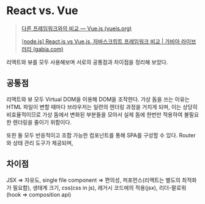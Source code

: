 # React vs. Vue

> [다른 프레임워크와의 비교 — Vue.js (vuejs.org)](https://kr.vuejs.org/v2/guide/comparison.html#MobX)
>
> [[node.js\] React.js vs Vue.js, 자바스크립트 프레임워크 비교 | 가비아 라이브러리 (gabia.com)](https://library.gabia.com/contents/8284/)

리액트와 뷰를 모두 사용해보며 서로의 공통점과 차이점을 정리해 보았다.



## 공통점

리액트와 뷰 모두 Virtual DOM을 이용해 DOM을 조작한다. 가상 돔을 쓰는 이유는 HTML 파일이 변할 때마다 브라우저는 일련의 렌더링 과정을 거치게 되며, 이는 상당히 비효율적이므로 가상 돔에서 변화된 부분들을 모아서 실제 돔에 한번만 적용하여 불필요한 렌더링을 줄이기 위함이다.

또한 둘 모두 반응적이고 조합 가능한 컴포넌트를 통해 SPA를 구성할 수 있다. Router와 상태 관리 도구가 제공되며, 



## 차이점

JSX => 자유도, single file component => 편의성, 퍼포먼스(리액트는 별도의 최적화가 필요함), 생태계 크기, css(css in js), 레거시 코드에의 적용(jsx), 리더-팔로워 (hook => composition api)

